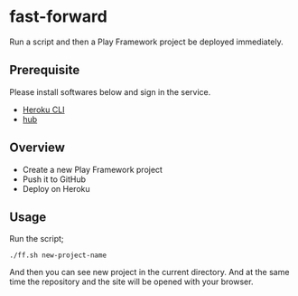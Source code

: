 # fast-forward
Run a script and then a Play Framework project be deployed immediately.

## Prerequisite

Please install softwares below and sign in the service.

- [Heroku CLI](https://devcenter.heroku.com/articles/heroku-cli)
- [hub](https://hub.github.com/)

## Overview

- Create a new Play Framework project
- Push it to GitHub
- Deploy on Heroku

## Usage

Run the script;

```
./ff.sh new-project-name
```

And then you can see new project in the current directory.
And at the same time the repository and the site will be opened with your browser.
